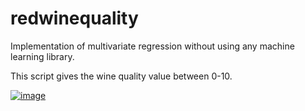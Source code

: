 # redwinequality
Implementation of multivariate regression without using any machine learning library. 

This script gives the wine quality value between 0-10.


[![image](https://i.hizliresim.com/p6nkpr.png)](https://hizliresim.com/p6nkpr)
